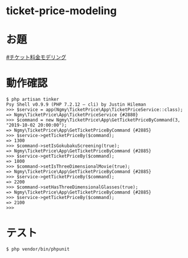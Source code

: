 # ticket-price-modeling

# お題

[#チケット料金モデリング](https://twitter.com/search?q=%23%E3%83%81%E3%82%B1%E3%83%83%E3%83%88%E6%96%99%E9%87%91%E3%83%A2%E3%83%87%E3%83%AA%E3%83%B3%E3%82%B0&src=typed_query&f=live)

# 動作確認

```
$ php artisan tinker
Psy Shell v0.9.9 (PHP 7.2.12 — cli) by Justin Hileman
>>> $service = app(Ngmy\TicketPrice\App\TicketPriceService::class);
=> Ngmy\TicketPrice\App\TicketPriceService {#2880}
>>> $command = new Ngmy\TicketPrice\App\GetTicketPriceByCommand(3, "2019-10-02 20:00:00");
=> Ngmy\TicketPrice\App\GetTicketPriceByCommand {#2885}
>>> $service->getTicketPriceBy($command);
=> 1300
>>> $command->setIsGokubakuScreening(true);
=> Ngmy\TicketPrice\App\GetTicketPriceByCommand {#2885}
>>> $service->getTicketPriceBy($command);
=> 1800
>>> $command->setIsThreeDimensionalMovie(true);
=> Ngmy\TicketPrice\App\GetTicketPriceByCommand {#2885}
>>> $service->getTicketPriceBy($command);
=> 2200
>>> $command->setHasThreeDimensionalGlasses(true);
=> Ngmy\TicketPrice\App\GetTicketPriceByCommand {#2885}
>>> $service->getTicketPriceBy($command);
=> 2100
>>> 
```

# テスト

```
$ php vendor/bin/phpunit
```
